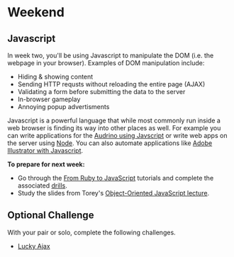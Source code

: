 # Weekend

## Javascript
In week two, you'll be using Javascript to manipulate the DOM (i.e. the webpage in your browser). Examples of DOM manipulation include:

* Hiding & showing content
* Sending HTTP requsts without reloading the entire page (AJAX)
* Validating a form before submitting the data to the server
* In-browser gameplay
* Annoying popup advertisments

Javascript is a powerful language that while most commonly run inside a web browser is finding its way into other places as well. For example you can write applications for the [Audrino using Javscript](https://github.com/rwaldron/johnny-five) or write web apps on the server using [Node](http://nodejs.org/). You can also automate applications like [Adobe Illustrator with Javascript](http://www.adobe.com/devnet/illustrator/scripting.html).

**To prepare for next week:**
- Go through the [From Ruby to JavaScript](../../../../javascript-from-ruby-challenge) tutorials and complete the associated [drills](../../../../javascript-drills).
- Study the slides from Torey's [Object-Oriented JavaScript lecture](../resources/torey-oojs.pdf).

## Optional Challenge
With your pair or solo, complete the following challenges.

- [Lucky Ajax](../../../../lucky-ajax-challenge)
